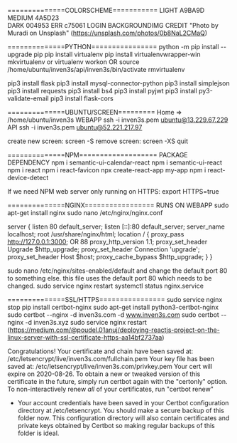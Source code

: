 ==============COLORSCHEME===========
LIGHT    	A9BA9D
MEDIUM	 	4A5D23  
DARK     	004953
ERR			c75061
LOGIN BACKGROUNDIMG CREDIT "Photo by Muradi on Unsplash" (https://unsplash.com/photos/0b8NaL2CMaQ)

==============PYTHON================
python -m pip install --upgrade pip
pip install virtualenv
pip install virtualenvwrapper-win
mkvirtualenv <projectname> or virtualenv <projectname>
workon <projectname> OR source /home/ubuntu/inven3s/api/inven3s/bin/activate
rmvirtualenv <projectname>
	
pip3 install flask
pip3 install mysql-connector-python
pip3 install simplejson
pip3 install requests
pip3 install bs4
pip3 install pyjwt
pip3 install py3-validate-email
pip3 install flask-cors

==============UBUNTU/SCREEN=========
Home => /home/ubuntu/inven3s
WEBAPP 	ssh -i inven3s.pem ubuntu@13.229.67.229
API 	ssh -i inven3s.pem ubuntu@52.221.217.97

create new screen: screen -S <screenname>
remove screen: screen -XS <screennumber> quit

==============NPM===================
PACKAGE DEPENDENCY
npm i semantic-ui-calendar-react
npm i semantic-ui-react
npm i react
npm i react-favicon
npx create-react-app my-app
npm i react-device-detect

If we need NPM web server only running on HTTPS:
export HTTPS=true

==============NGINX=================
RUNS ON WEBAPP
sudo apt-get install nginx
sudo nano /etc/nginx/nginx.conf

server {
   listen         80 default_server;
   listen         [::]:80 default_server;
   server_name    localhost;
   root           /usr/share/nginx/html;
   location / {
       proxy_pass http://127.0.0.1:3000; OR 88
       proxy_http_version 1.1;
       proxy_set_header Upgrade $http_upgrade;
       proxy_set_header Connection 'upgrade';
       proxy_set_header Host $host;
       proxy_cache_bypass $http_upgrade;
   }
}

sudo nano /etc/nginx/sites-enabled/default and change the default port 80 to something else. this file uses the default port 80 which needs to be changed. 
sudo service nginx restart
systemctl status nginx.service 

==============SSL/HTTPS================
sudo service nginx stop
pip install certbot-nginx
sudo apt-get install python3-certbot-nginx
sudo certbot --nginx -d inven3s.com -d www.inven3s.com
sudo certbot --nginx -d inven3s.xyz
sudo service nginx restart
(https://medium.com/@poudel.01anuj/deploying-reactjs-project-on-the-linux-server-with-ssl-certificate-https-aa14bf2737aa)

 Congratulations! Your certificate and chain have been saved at:
   /etc/letsencrypt/live/inven3s.com/fullchain.pem
   Your key file has been saved at:
   /etc/letsencrypt/live/inven3s.com/privkey.pem
   Your cert will expire on 2020-08-26. To obtain a new or tweaked
   version of this certificate in the future, simply run certbot again
   with the "certonly" option. To non-interactively renew *all* of
   your certificates, run "certbot renew"
 - Your account credentials have been saved in your Certbot
   configuration directory at /etc/letsencrypt. You should make a
   secure backup of this folder now. This configuration directory will
   also contain certificates and private keys obtained by Certbot so
   making regular backups of this folder is ideal.